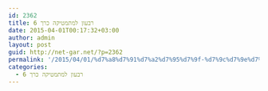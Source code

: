 ```yaml
---
id: 2362
title: רבעון למתמטיקה כרך 6
date: 2015-04-01T00:17:32+03:00
author: admin
layout: post
guid: http://net-gar.net/?p=2362
permalink: '/2015/04/01/%d7%a8%d7%91%d7%a2%d7%95%d7%9f-%d7%9c%d7%9e%d7%aa%d7%9e%d7%98%d7%99%d7%a7%d7%94-%d7%9b%d7%a8%d7%9a-6/'
categories:
  - רבעון למתמטיקה כרך 6
---
```

